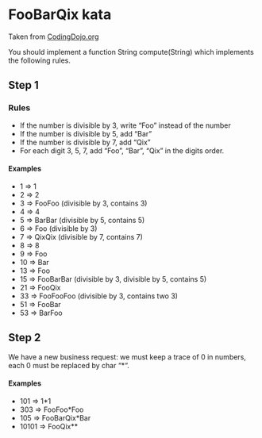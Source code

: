 # FooBarQix kata

Taken from [CodingDojo.org](https://codingdojo.org/kata/FooBarQix/)

You should implement a function String compute(String) which implements the following rules.

## Step 1
### Rules
* If the number is divisible by 3, write “Foo” instead of the number
* If the number is divisible by 5, add “Bar”
* If the number is divisible by 7, add “Qix”
* For each digit 3, 5, 7, add “Foo”, “Bar”, “Qix” in the digits order.

#### Examples
* 1  => 1
* 2  => 2
* 3  => FooFoo (divisible by 3, contains 3)
* 4  => 4
* 5  => BarBar (divisible by 5, contains 5)
* 6  => Foo (divisible by 3)
* 7  => QixQix (divisible by 7, contains 7)
* 8  => 8
* 9  => Foo
* 10 => Bar
* 13 => Foo
* 15 => FooBarBar (divisible by 3, divisible by 5, contains 5)
* 21 => FooQix
* 33 => FooFooFoo (divisible by 3, contains two 3)
* 51 => FooBar
* 53 => BarFoo

## Step 2
We have a new business request: we must keep a trace of 0 in numbers, each 0 must be replaced by char “*“.

#### Examples
* 101   => 1*1
* 303   => FooFoo*Foo
* 105   => FooBarQix*Bar
* 10101 => FooQix**
